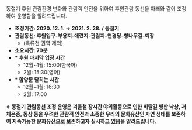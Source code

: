 동절기 후원 관람환경 변화와 관람객 안전을 위하여 후원관람 동선을 아래와 같이 조정하여 운영함을 알려드립니다.

- **조정기간: 2020. 12. 1. → 2021. 2. 28. / 동절기**
- **관람동선: 후원입구-부용지-애련지-관람지-연경당-향나무길-퇴장**
  - (옥류천 권역 제외)
- **소요시간: 70분**
- **\* 후원 마지막 입장 시간**
  - 12월~1월: 15:00(한국어)
  - 2월: 15:30(영어)
- **\* 함양문 닫히는 시간**
  - 12월~1월: 16:30
  - 2월: 17:00

**※ 동절기 관람동선 조정 운영은 겨울철 장시간 야외활동으로 인한 비탈길 빙판 낙상, 저체온증, 동상 등을 우려한 관람객 안전과 소중한 우리의 문화유산인 자연 생태를 보존하여 지속가능한 문화유산으로 보존하고자 실시하고 있음을 알려드립니다.**